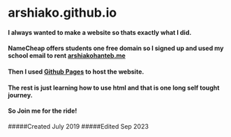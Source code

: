 # arshiako.github.io

####  I always wanted to make a website so thats exactly what I did. 
#### NameCheap offers students one free domain so I signed up and used my school email to rent [arshiakohanteb.me](http://arshiakohanteb.me) 
#### Then I used [Github Pages](pages.github.com) to host the website. 
#### The rest is just learning how to use html and that is one long self tought journey. 
#### So Join me for the ride!

#####Created July 2019
#####Edited Sep 2023
